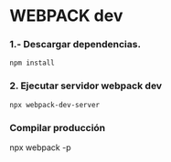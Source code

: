 # WEBPACK dev

### 1.- Descargar dependencias.
 
```
npm install
```

### 2. Ejecutar servidor webpack dev
```
npx webpack-dev-server
```

### Compilar producción 
npx webpack -p